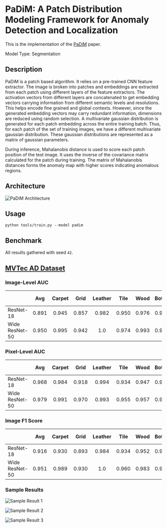 # PaDiM: A Patch Distribution Modeling Framework for Anomaly Detection and Localization

This is the implementation of the [PaDiM](https://arxiv.org/pdf/2011.08785.pdf) paper.

Model Type: Segmentation

## Description

PaDiM is a patch based algorithm. It relies on a pre-trained CNN feature extractor. The image is broken into patches and embeddings are extracted from each patch using different layers of the feature extractors. The activation vectors from different layers are concatenated to get embedding vectors carrying information from different semantic levels and resolutions. This helps encode fine grained and global contexts. However, since the generated embedding vectors may carry redundant information, dimensions are reduced using random selection. A multivariate gaussian distribution is generated for each patch embedding across the entire training batch. Thus, for each patch of the set of training images, we have a different multivariate gaussian distribution. These gaussian distributions are represented as a matrix of gaussian parameters.

During inference, Mahalanobis distance is used to score each patch position of the test image. It uses the inverse of the covariance matrix calculated for the patch during training. The matrix of Mahalanobis distances forms the anomaly map with higher scores indicating anomalous regions.

## Architecture

![PaDiM Architecture](https://raw.githubusercontent.com/openvinotoolkit/anomalib/main/docs/source/images/padim/architecture.jpg "PaDiM Architecture")

## Usage

`python tools/train.py --model padim`

## Benchmark

All results gathered with seed `42`.

## [MVTec AD Dataset](https://www.mvtec.com/company/research/datasets/mvtec-ad)

### Image-Level AUC

|                |  Avg  | Carpet | Grid  | Leather | Tile  | Wood  | Bottle | Cable | Capsule | Hazelnut | Metal Nut | Pill  | Screw | Toothbrush | Transistor | Zipper |
| -------------- | :---: | :----: | :---: | :-----: | :---: | :---: | :----: | :---: | :-----: | :------: | :-------: | :---: | :---: | :--------: | :--------: | :----: |
| ResNet-18      | 0.891 | 0.945  | 0.857 |  0.982  | 0.950 | 0.976 | 0.994  | 0.844 |  0.901  |  0.750   |   0.961   | 0.863 | 0.759 |   0.889    |   0.920    | 0.780  |
| Wide ResNet-50 | 0.950 | 0.995  | 0.942 |   1.0   | 0.974 | 0.993 | 0.999  | 0.878 |  0.927  |  0.964   |   0.989   | 0.939 | 0.845 |   0.942    |   0.976    | 0.882  |

### Pixel-Level AUC

|                |  Avg  | Carpet | Grid  | Leather | Tile  | Wood  | Bottle | Cable | Capsule | Hazelnut | Metal Nut | Pill  | Screw | Toothbrush | Transistor | Zipper |
| -------------- | :---: | :----: | :---: | :-----: | :---: | :---: | :----: | :---: | :-----: | :------: | :-------: | :---: | :---: | :--------: | :--------: | :----: |
| ResNet-18      | 0.968 | 0.984  | 0.918 |  0.994  | 0.934 | 0.947 | 0.983  | 0.965 |  0.984  |  0.978   |   0.970   | 0.957 | 0.978 |   0.988    |   0.968    | 0.979  |
| Wide ResNet-50 | 0.979 | 0.991  | 0.970 |  0.993  | 0.955 | 0.957 | 0.985  | 0.970 |  0.988  |  0.985   |   0.982   | 0.966 | 0.988 |   0.991    |   0.976    | 0.986  |

### Image F1 Score

|                |  Avg  | Carpet | Grid  | Leather | Tile  | Wood  | Bottle | Cable | Capsule | Hazelnut | Metal Nut | Pill  | Screw | Toothbrush | Transistor | Zipper |
| -------------- | :---: | :----: | :---: | :-----: | :---: | :---: | :----: | :---: | :-----: | :------: | :-------: | :---: | :---: | :--------: | :--------: | :----: |
| ResNet-18      | 0.916 | 0.930  | 0.893 |  0.984  | 0.934 | 0.952 | 0.976  | 0.858 |  0.960  |  0.836   |   0.974   | 0.932 | 0.879 |   0.923    |   0.796    | 0.915  |
| Wide ResNet-50 | 0.951 | 0.989  | 0.930 |   1.0   | 0.960 | 0.983 | 0.992  | 0.856 |  0.982  |  0.937   |   0.978   | 0.946 | 0.895 |   0.952    |   0.914    | 0.947  |

### Sample Results

![Sample Result 1](../../../docs/source/images/padim/results/0.png "Sample Result 1")

![Sample Result 2](../../../docs/source/images/padim/results/1.png "Sample Result 2")

![Sample Result 3](../../../docs/source/images/padim/results/2.png "Sample Result 3")

